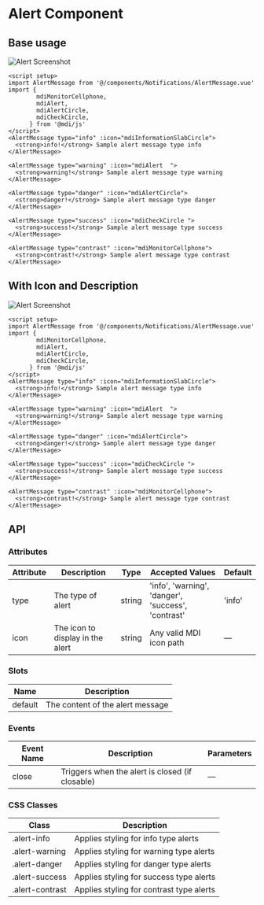 # Alert Component

## Base usage
![Alert Screenshot](/images/alert1.png)

``` vue
<script setup>
import AlertMessage from '@/components/Notifications/AlertMessage.vue'
import {
        mdiMonitorCellphone,
        mdiAlert,
        mdiAlertCircle,
        mdiCheckCircle,
      } from '@mdi/js'
</script>
<AlertMessage type="info" :icon="mdiInformationSlabCircle">
  <strong>info!</strong> Sample alert message type info
</AlertMessage>

<AlertMessage type="warning" :icon="mdiAlert  ">
  <strong>warning!</strong> Sample alert message type warning
</AlertMessage>

<AlertMessage type="danger" :icon="mdiAlertCircle">
  <strong>danger!</strong> Sample alert message type danger
</AlertMessage>

<AlertMessage type="success" :icon="mdiCheckCircle ">
  <strong>success!</strong> Sample alert message type success
</AlertMessage>

<AlertMessage type="contrast" :icon="mdiMonitorCellphone">
  <strong>contrast!</strong> Sample alert message type contrast
</AlertMessage>

```

## With Icon and Description
![Alert Screenshot](/images/alert1.png)

``` vue
<script setup>
import AlertMessage from '@/components/Notifications/AlertMessage.vue'
import {
        mdiMonitorCellphone,
        mdiAlert,
        mdiAlertCircle,
        mdiCheckCircle,
      } from '@mdi/js'
</script>
<AlertMessage type="info" :icon="mdiInformationSlabCircle">
  <strong>info!</strong> Sample alert message type info
</AlertMessage>

<AlertMessage type="warning" :icon="mdiAlert  ">
  <strong>warning!</strong> Sample alert message type warning
</AlertMessage>

<AlertMessage type="danger" :icon="mdiAlertCircle">
  <strong>danger!</strong> Sample alert message type danger
</AlertMessage>

<AlertMessage type="success" :icon="mdiCheckCircle ">
  <strong>success!</strong> Sample alert message type success
</AlertMessage>

<AlertMessage type="contrast" :icon="mdiMonitorCellphone">
  <strong>contrast!</strong> Sample alert message type contrast
</AlertMessage>

```

## API

### Attributes

| Attribute | Description | Type | Accepted Values | Default |
|-----------|-------------|------|-----------------|---------|
| type | The type of alert | string | 'info', 'warning', 'danger', 'success', 'contrast' | 'info' |
| icon | The icon to display in the alert | string | Any valid MDI icon path | — |

### Slots

| Name | Description |
|------|-------------|
| default | The content of the alert message |

### Events

| Event Name | Description | Parameters |
|------------|-------------|------------|
| close | Triggers when the alert is closed (if closable) | — |

### CSS Classes

| Class | Description |
|-------|-------------|
| .alert-info | Applies styling for info type alerts |
| .alert-warning | Applies styling for warning type alerts |
| .alert-danger | Applies styling for danger type alerts |
| .alert-success | Applies styling for success type alerts |
| .alert-contrast | Applies styling for contrast type alerts |
